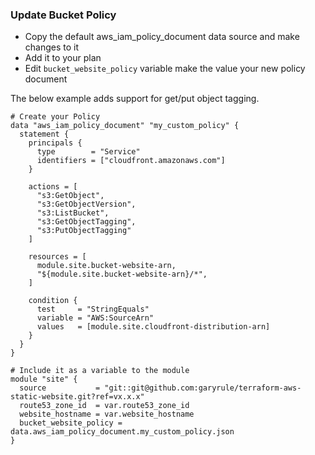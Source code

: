 ### Update Bucket Policy

* Copy the default aws_iam_policy_document data source and make changes to it
* Add it to your plan
* Edit `bucket_website_policy` variable make the value your new policy document


The below example adds support for get/put object tagging.

```hcl
# Create your Policy
data "aws_iam_policy_document" "my_custom_policy" {
  statement {
    principals {
      type        = "Service"
      identifiers = ["cloudfront.amazonaws.com"]
    }

    actions = [
      "s3:GetObject",
      "s3:GetObjectVersion",
      "s3:ListBucket",
      "s3:GetObjectTagging",
      "s3:PutObjectTagging"
    ]

    resources = [
      module.site.bucket-website-arn,
      "${module.site.bucket-website-arn}/*",
    ]

    condition {
      test     = "StringEquals"
      variable = "AWS:SourceArn"
      values   = [module.site.cloudfront-distribution-arn]
    }
  }
}

# Include it as a variable to the module
module "site" {
  source           = "git::git@github.com:garyrule/terraform-aws-static-website.git?ref=vx.x.x"
  route53_zone_id  = var.route53_zone_id
  website_hostname = var.website_hostname
  bucket_website_policy = data.aws_iam_policy_document.my_custom_policy.json
}

```
